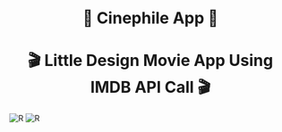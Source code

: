 <h1 align="center"> 🍿   Cinephile App 🍿  </h1>
<h1 align="center">🎬  Little Design Movie App Using IMDB API Call   🎬 </h2>

<img src="https://camo.githubusercontent.com/268ac512e333b69600eb9773a8f80b7a251f4d6149642a50a551d4798183d621/68747470733a2f2f696d672e736869656c64732e696f2f62616467652f52656163742d3230323332413f7374796c653d666f722d7468652d6261646765266c6f676f3d7265616374266c6f676f436f6c6f723d363144414642" alt="R" /> </li>
  <img src="[https://camo.githubusercontent.com/268ac512e333b69600eb9773a8f80b7a251f4d6149642a50a551d4798183d621/68747470733a2f2f696d672e736869656c64732e696f2f62616467652f52656163742d3230323332413f7374796c653d666f722d7468652d6261646765266c6f676f3d7265616374266c6f676f436f6c6f723d363144414642](https://encrypted-tbn0.gstatic.com/images?q=tbn:ANd9GcT0GUS--dz-rS2Jm-uxIMOxjFAFy8RP2JulE3Efip4mK7EkMru6Bz6sGXeuhBTf6LfOyqQ&usqp=CAU)" alt="R" /> </li>
  
  
<img src="https://zupimages.net/up/22/48/hktm.jpeg" alt="" />
<img src="https://zupimages.net/up/22/48/4ibd.jpeg" alt="" />


